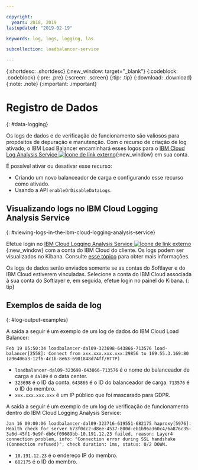```yaml
---

copyright:
  years: 2018, 2019
lastupdated: "2019-02-19"

keywords: log, logs, logging, las

subcollection: loadbalancer-service

---
```


{:shortdesc: .shortdesc}
{:new_window: target="_blank"}
{:codeblock: .codeblock}
{:pre: .pre}
{:screen: .screen}
{:tip: .tip}
{:download: .download}
{:note: .note}
{:important: .important}

# Registro de Dados
{: #data-logging}

Os logs de dados e de verificação de funcionamento são valiosos para propósitos de depuração
e manutenção. Com o recurso de criação de log ativado, o IBM Load Balancer encaminhará esses logos para o [IBM Cloud Log Analysis Service ![Ícone de link externo](../../icons/launch-glyph.svg "Ícone de link externo")](https://logging.ng.bluemix.net){:new_window} em sua conta.

É possível ativar ou desativar esse recurso:

* Criando um novo balanceador de carga e configurando esse recurso como ativado.
* Usando a API `enableOrDisableDataLogs`.

## Visualizando logs no IBM Cloud Logging Analysis Service
{: #viewing-logs-in-the-ibm-cloud-logging-analysis-service}

Efetue login no [IBM Cloud Logging Analysis Service ![Ícone de link externo](../../icons/launch-glyph.svg "Ícone de link externo")](https://logging.ng.bluemix.net){:new_window} com a conta do IBM Cloud do cliente. Os logs podem ser visualizados no Kibana. Consulte [esse tópico](/docs/services/CloudLogAnalysis//kibana?topic=cloudloganalysis-analyzing_logs_Kibana) para obter mais informações.

Os logs de dados serão enviados somente se as contas do Softlayer e do IBM Cloud
estiverem vinculadas. Selecione a conta do IBM Cloud associada à sua conta do Softlayer e,
em seguida, efetue login no painel do Kibana.
{: tip}

## Exemplos de saída de log
{: #log-output-examples}

A saída a seguir é um exemplo de um log de dados do IBM Cloud Load Balancer:

```
Feb 19 05:50:34 loadbalancer-dal09-323698-643866-713576 load-balancer[2558]: Connect from xxx.xxx.xxx.xxx:29856 to 169.55.3.169:80 (a96406a3-12f6-4c1b-8e63-6901848d74ff/HTTP)
```

* `loadbalancer-dal09-323698-643866-713576` é o nome do balanceador de carga
e `dal09` é o data center.
* `323698` é o ID da conta. `643866` é o ID do balanceador de carga. `713576` é o ID do membro.
* `xxx.xxx.xxx.xxx` é um IP público que foi mascarado para GDPR.

A saída a seguir é um exemplo de um log de verificação de funcionamento dentro do IBM Cloud Logging Analysis Service:

```
Jan 16 09:00:06 loadbalancer-dal09-323716-619551-682175 haproxy[5976]: Health check for server 673f0dc2-d8ee-4537-800d-eb1b96a360c4/6a876c35-3a6d-45f1-9e9f-db6cf09689bb-10.191.12.23 failed, reason: Layer4 connection problem, info: "Connection error during SSL handshake (Connection refused)", check duration: 1ms, status: 0/2 DOWN.
```

* `10.191.12.23` é o endereço IP do membro.
* `682175` é o ID do membro.
